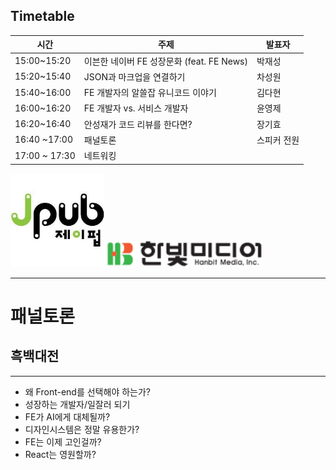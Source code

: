 ## Timetable

시간 | 주제 | 발표자
--- | --- | ---
15:00~15:20	| 이븐한 네이버 FE 성장문화 (feat. FE News) | 박재성
15:20~15:40	| JSON과 마크업을 연결하기 | 차성원
15:40~16:00	| FE 개발자의 알쓸잡 유니코드 이야기 | 김다현
16:00~16:20	| FE 개발자 vs. 서비스 개발자	| 윤영제
16:20~16:40	| 안성재가 코드 리뷰를 한다면? | 장기효
16:40 ~17:00 | 패널토론 | 스피커 전원
17:00 ~ 17:30 | 네트워킹


<div >
    <img src="./img/jpub.jpg" style="width:150px;"> <img src="./img/hanbit.png" style="width:250px;background-color:#fff">
</div>


----------

# 패널토론
## 흑백대전

----------

- 왜 Front-end를 선택해야 하는가?
- 성장하는 개발자/일잘러 되기
- FE가 AI에게 대체될까?
- 디자인시스템은 정말 유용한가?
- FE는 이제 고인걸까?
- React는 영원할까?


